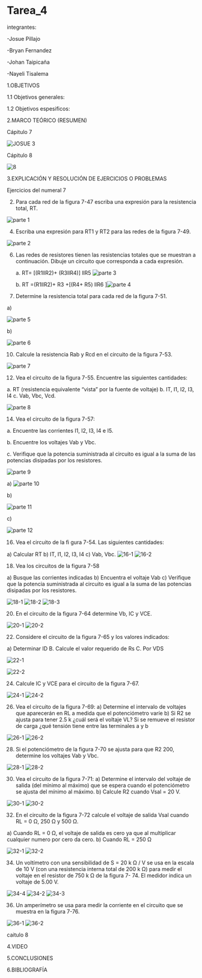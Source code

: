 # Tarea_4
integrantes:

-Josue Pillajo

-Bryan Fernandez

-Johan Taipicaña

-Nayeli Tisalema

1.OBJETIVOS

1.1 Objetivos generales: 

1.2 Objetivos espesificos:

2.MARCO TEÓRICO (RESUMEN)

Cápitulo 7 

![JOSUE 3](https://user-images.githubusercontent.com/84783236/125562203-e967a855-ae47-40bb-9532-7c0d6c4a615d.png)

Cápitulo 8

![8](https://user-images.githubusercontent.com/85522189/125560890-d246b71c-ea08-4164-85d1-27137636780f.PNG)


3.EXPLICACIÓN Y RESOLUCIÓN DE EJERCICIOS O PROBLEMAS
  
  Ejercicios del numeral  7
  
  2. Para cada red de la figura 7-47 escriba una expresión para la resistencia total, RT.
    
   ![parte 1](https://user-images.githubusercontent.com/81887698/125558266-f355981f-76e8-46b0-a948-48b6349cae7f.PNG)
    
  4. Escriba una expresión para RT1 y RT2 para las redes de la figura 7-49. 
   
   ![parte 2](https://user-images.githubusercontent.com/81887698/125558320-ea5de0e6-9ab4-4c58-902b-aab3747ae1e5.PNG)
    
  6. Las redes de resistores tienen las resistencias totales que se muestran a continuación. Dibuje un circuito que corresponda a cada expresión.
        
        a. RT= [(R1llR2)+ (R3llR4)] llR5 
        ![parte 3](https://user-images.githubusercontent.com/81887698/125558371-e5c0c01e-8e76-4744-9af3-939a6d2f1de1.PNG)
        
        b. RT =(R1llR2)+ R3 +[(R4+ R5) llR6
        ]![parte 4](https://user-images.githubusercontent.com/81887698/125558419-540794c3-c469-4907-8644-4efb97568a19.PNG)
   
   8. Determine la resistencia total para cada red de la figura 7-51.
     
   a)
   
   ![parte 5](https://user-images.githubusercontent.com/81887698/125558490-a7929aa2-a797-42a1-8b52-64f1589ddc07.PNG)
   
   b)
   
   ![parte 6](https://user-images.githubusercontent.com/81887698/125558543-35475a26-41ee-4d30-a7fa-ae19b547d944.PNG)
    
   10. Calcule la resistencia Rab y Rcd en el circuito de la figura 7-53.
   
   ![parte 7](https://user-images.githubusercontent.com/81887698/125558595-ff8d1240-7a4c-4640-80d1-80f8afc33906.PNG)
    
   12. Vea el circuito de la figura 7-55. Encuentre las siguientes cantidades: 
   
   a. RT (resistencia equivalente “vista” por la fuente de voltaje) 
   b. IT, I1, I2, I3, I4 
   c. Vab, Vbc, Vcd.
   
   ![parte 8](https://user-images.githubusercontent.com/81887698/125558708-d1fe5adb-f8a4-4c45-9162-75f1bd6dafd6.PNG)

   14. Vea el circuito de la figura 7-57: 
   
   a. Encuentre las corrientes I1, I2, I3, I4 e I5. 
   
   b. Encuentre los voltajes Vab y Vbc. 
   
   c. Verifique que la potencia suministrada al circuito es igual a la suma de las potencias disipadas por los resistores.
   
   ![parte 9](https://user-images.githubusercontent.com/81887698/125558834-df04fafd-4b63-4851-a3bb-ed259028dc1e.PNG)
   
   a)
          ![parte 10](https://user-images.githubusercontent.com/81887698/125558926-ba1ad96a-c2be-402f-b70e-95cec594b65d.PNG)
  
  b)
  
  ![parte 11](https://user-images.githubusercontent.com/81887698/125559004-037bd667-1833-4185-8772-950fcff85674.PNG)
  
  c)
  
  ![parte 12](https://user-images.githubusercontent.com/81887698/125559079-94ec485c-6772-4a1c-aea4-b61a7741c627.PNG)

16. Vea el circuito de la ﬁ gura 7-54. Las siguientes cantidades:


a) Calcular RT
b) IT, I1, I2, I3, I4
c) Vab, Vbc.
![16-1](https://user-images.githubusercontent.com/84783236/125562487-6224b925-c94f-41e3-a017-0a14b29faf42.jpg)
![16-2](https://user-images.githubusercontent.com/84783236/125562490-e9076c49-e583-42a1-a3d9-44f894aab9e8.jpg)

18. Vea los circuitos de la figura 7-58


a) Busque las corrientes indicadas
b) Encuentra el voltaje Vab
c) Verifique que la potencia suministrada al circuito es igual a la suma de las potencias disipadas por los resistores.

![18-1](https://user-images.githubusercontent.com/84783236/125562537-80e8884b-9b04-4c8d-a45c-0683a725b428.jpg)
![18-2](https://user-images.githubusercontent.com/84783236/125562545-228987a1-746d-416e-9816-726a1a8d3927.jpg)
![18-3](https://user-images.githubusercontent.com/84783236/125562550-96ca0cbd-ec2e-4707-a96c-5da2dee849b5.jpg)

20. En el circuito de la figura 7-64 determine Vb, IC y VCE.

![20-1](https://user-images.githubusercontent.com/84783236/125562580-1017a3a9-1798-4831-814a-728e30b9cfc8.jpeg)
![20-2](https://user-images.githubusercontent.com/84783236/125562590-204f06f9-758f-4546-be60-0d2d1ee09f33.jpeg)

22. Considere el circuito de la figura 7-65 y los valores indicados:


a) Determinar ID
B. Calcule el valor requerido de Rs
C. Por VDS

![22-1](https://user-images.githubusercontent.com/84783236/125562676-00c80496-8395-4910-8cf9-9b602025ae01.jpeg)

![22-2](https://user-images.githubusercontent.com/84783236/125562792-d4dd77df-b4ea-4c42-8d54-7a15969f6ee6.jpeg)

24. Calcule IC y VCE para el circuito de la figura 7-67.

![24-1](https://user-images.githubusercontent.com/84783236/125562811-f3ba0abc-bd10-4672-acc4-4f2ab9c412ca.jpeg)
![24-2](https://user-images.githubusercontent.com/84783236/125562817-ff5f00c4-2a51-4e8f-bc77-733c975e0f5e.jpeg)

26. Vea el circuito de la figura 7-69:
a) Determine el intervalo de voltajes que aparecerán en RL a medida que el potenciómetro varíe 
b) Si R2 se ajusta para tener 2.5 k ¿cuál será el voltaje VL? Si se remueve el resistor de carga ¿qué tensión tiene entre  las terminales a y b

![26-1](https://user-images.githubusercontent.com/84783236/125562907-96f51963-6da5-4a18-803e-abdc11d94585.jpeg)
![26-2](https://user-images.githubusercontent.com/84783236/125562916-b07b2b48-c32d-42a5-9fb5-fe485aea4ce4.jpeg)

28. Si el potenciómetro de la figura 7-70 se ajusta para que R2 200, determine los voltajes Vab y Vbc.

![28-1](https://user-images.githubusercontent.com/84783236/125562998-ea65b281-8c6c-411e-a31c-f3acc271a1a1.jpeg)
![28-2](https://user-images.githubusercontent.com/84783236/125563232-af86fa0d-0907-4a1a-b446-583aa8575075.jpeg)

30. Vea el circuito de la figura 7-71:
a)  Determine el intervalo del voltaje de salida (del mínimo al máximo) que se espera cuando el potenciómetro se ajusta del mínimo al máximo.
b) Calcule R2 cuando Vsal = 20 V.

![30-1](https://user-images.githubusercontent.com/84783236/125563336-9aab50a2-75ee-49cc-ae96-70982d18a724.jpeg)
![30-2](https://user-images.githubusercontent.com/84783236/125563343-0a66fe17-b30a-46ed-bcad-37426e398fca.jpeg)

32. En el circuito de la figura 7-72 calcule el voltaje de salida Vsal cuando RL = 0 Ω, 250 Ω y 500 Ω.

a) Cuando RL = 0 Ω, el voltaje de salida es cero ya que al multiplicar cualquier numero por cero da cero.
b) Cuando RL = 250 Ω

![32-1](https://user-images.githubusercontent.com/84783236/125563565-c039c306-22d2-45ee-b009-5a8967b497e0.jpeg)
![32-2](https://user-images.githubusercontent.com/84783236/125563571-e9709471-3c92-464b-bfa1-4b93babd8c5f.jpeg)

34. Un voltímetro con una sensibilidad de S = 20 k Ω / V se usa en la escala de 10 V (con una resistencia interna total de 200 k Ω) para medir el voltaje en el resistor de 750 k Ω de la figura 7- 74. El medidor indica un voltaje de 5.00 V.

![34-4](https://user-images.githubusercontent.com/84783236/125563642-2fc28cc0-c47a-4628-b62e-9424dbf550ca.jpeg)
![34-2](https://user-images.githubusercontent.com/84783236/125563663-5a4fd118-9290-426f-87ad-aca0b63fa107.jpeg)
![34-3](https://user-images.githubusercontent.com/84783236/125563676-28d833cd-08b0-49dc-a193-6b54ca998110.jpeg)

36. Un amperímetro se usa para medir la corriente en el circuito que se muestra en la figura 7-76.

![36-1](https://user-images.githubusercontent.com/84783236/125563697-2bc7c6a6-8f8f-4866-add1-8d31ed444be9.jpeg)
![36-2](https://user-images.githubusercontent.com/84783236/125563704-ca9779af-4db2-42c8-9a4d-6a447cb53728.jpeg)

caitulo 8



          
4.VIDEO

5.CONCLUSIONES

6.BIBLIOGRAFÍA

